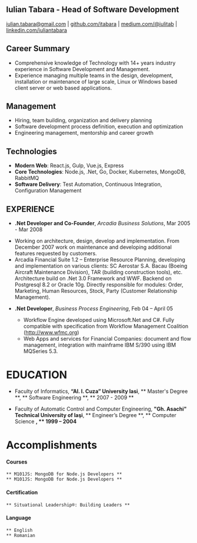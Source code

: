 Iulian Tabara - Head of Software Development
---------------
iulian.tabara@gmail.com | [github.com/itabara](http://github.com/itabara) | [medium.com/@iulitab](http://medium.com/@iulitab) |
[linkedin.com/iuliantabara](http://ro.linkedin.com/pub/iulian-tab%C4%83r%C4%83/a/122/39b)

Career Summary
---------------
* Comprehensive knowledge of Technology with 14+ years industry experience in Software Development and Management.
* Experience managing multiple teams in the design, development, installation or maintenance of large scale, Linux or Windows based client server or web based applications.

Management
---------------
* Hiring, team building, organization and delivery planning
* Software development process definition, execution and optimization
* Engineering management, mentorship and career growth

Technologies
---------------
* **Modern Web**: React.js, Gulp, Vue.js, Express
* **Core Technologies**: Node.js, .Net, Go, Docker, Kubernetes, MongoDB, RabbitMQ
* **Software Delivery**: Test Automation, Continuous Integration, Configuration Management

EXPERIENCE
---------------

* **.Net Developer and Co-Founder**, *Arcadia Business Solutions*, Mar 2005 - Mar 2008

 - Working on architecture, design, develop and implementation. From December 2007 work on maintenance and developing additional features requested by customers.
 - Arcadia Financial Suite 1.2 – Enterprise Resource Planning, developing and implementation on various clients: SC Aerostar S.A. Bacau (Boeing Aircraft Maintenance Division), TAR (building construction tools), etc. Architecture build on .Net 3.0 Framework and WWF. Backend on Postgresql 8.2 or Oracle 10g. Directly responsible for modules: Order, Marketing, Human Resources, Stock, Party (Customer Relationship Management).
 
* **.Net Developer**, *Business Process Engineering*, Feb 04 – April 05

  - Workflow Engine developed using Microsoft.Net and C#. Fully compatible with specification from Workflow Management Coalition (http://www.wfmc.org)
  - Web Apps and services for Financial Companies: document and flow management, integration with mainframe IBM S/390 using IBM MQSeries 5.3.

EDUCATION
=========

- Faculty of Informatics, **“Al. I. Cuza” University Iasi**,
** Master's Degree **,
** Software Engineering **,
** 2007 - 2009 **

- Faculty of Automatic Control and Computer Engineering, **"Gh. Asachi" Technical University of Iaşi**,
** Engineer’s Degree **,
** Computer Science **,
** 1999 – 2004**

Accomplishments
========

#### Courses

    ** M101JS: MongoDB for Node.js Developers **
    ** M101JS: MongoDB for Node.js Developers **

#### Certification
    ** Situational Leadership®: Building Leaders **

#### Language
    ** English
    ** Romanian
